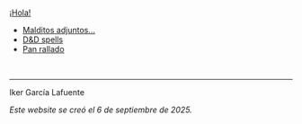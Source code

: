 <br>


[¡Hola!](https://ikergl.github.io/hola.html)

  - [Malditos adjuntos...](https://ikergl.github.io/malditos_adjuntos.html)
  - [D&D spells](https://ikergl.github.io/d&d_spells.html)
  - [Pan rallado](https://ikergl.github.io/pan_rallado.html)

<br>

___
Iker García Lafuente

_Este website se creó el 6 de septiembre de 2025._
